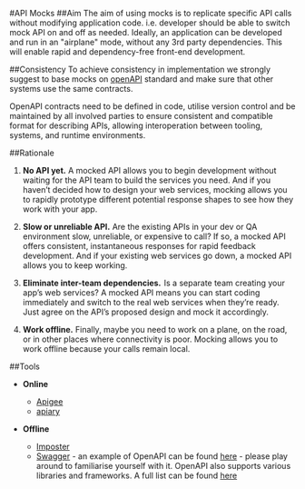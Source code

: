 #API Mocks
##Aim
The aim of using mocks is to replicate specific API calls without modifying application code. i.e. developer should be able to switch mock API on and off as needed. Ideally, an application can be developed and run in an "airplane" mode, without any 3rd party dependencies. This will enable rapid and dependency-free front-end development.

##Consistency
To achieve consistency in implementation we strongly suggest to base mocks on [openAPI](https://www.openapis.org/specification/repo) standard and make sure that other systems use the same contracts.

OpenAPI contracts need to be defined in code, utilise version control and be maintained by all involved parties to ensure consistent and compatible format for describing APIs, allowing interoperation between tooling, systems, and runtime environments.


##Rationale
1. **No API yet.** A mocked API allows you to begin development without waiting for the API team to build the services you need. And if you haven’t decided how to design your web services, mocking allows you to rapidly prototype different potential response shapes to see how they work with your app.

2. **Slow or unreliable API.** Are the existing APIs in your dev or QA environment slow, unreliable, or expensive to call? If so, a mocked API offers consistent, instantaneous responses for rapid feedback development. And if your existing web services go down, a mocked API allows you to keep working.

3. **Eliminate inter-team dependencies.**  Is a separate team creating your app’s web services? A mocked API means you can start coding immediately and switch to the real web services when they’re ready. Just agree on the API’s proposed design and mock it accordingly.

4. **Work offline.** Finally, maybe you need to work on a plane, on the road, or in other places where connectivity is poor. Mocking allows you to work offline because your calls remain local.

##Tools
* **Online**
  * [Apigee](https://apigee.com/)
  * [apiary](https://apiary.io/)

* **Offline**
  * [Imposter](https://github.com/outofcoffee/imposter)
  * [Swagger](http://swagger.io/) - an example of OpenAPI can be found [here](http://editor.swagger.io/) - please play around to familiarise yourself with it. OpenAPI also supports various libraries and frameworks. A full list can be found [here](http://swagger.io/open-source-integrations/)
